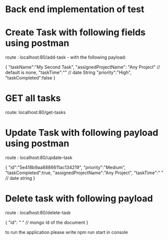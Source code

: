 
# Back end implementation of test



# Create Task with following fields using postman

route : localhost:80/add-task  - with the following payload:

{
	"taskName":"My Second Task",
  "assignedProjectName": "Any Project" // default is none,
  "taskTime":""  // date String
	"priority":"High",
	"taskCompleted":false
}


# GET all tasks 

route: localhost:80/get-tasks


# Update Task with following payload using postman

route : localhost:80/update-task 

{
	"id":"5e418b9aa8886611ac134219",
	"priority":"Medium",
	"taskCompleted":true,
	"assignedProjectName":"Any Project",
  "taskTime":" "  // date string
}

# Delete task with following payload 

route : localhost:80/delete-task

{
  "id": " "  // mongo Id of the document
}

to run the application please write npm run start in console
